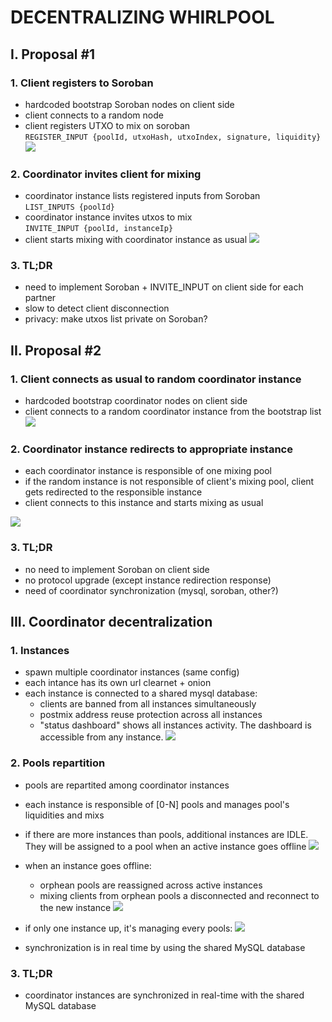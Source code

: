 # DECENTRALIZING WHIRLPOOL


## I. Proposal #1

### 1. Client registers  to Soroban
- hardcoded bootstrap Soroban nodes on client side
- client connects to a random node
- client registers UTXO to mix on soroban  
    `REGISTER_INPUT {poolId, utxoHash, utxoIndex, signature, liquidity}`
![](charts/proposal1-client-soroban.png)


### 2. Coordinator invites client for mixing
- coordinator instance lists registered inputs from Soroban  
    `LIST_INPUTS {poolId}`
- coordinator instance invites utxos to mix  
    `INVITE_INPUT {poolId, instanceIp}`
- client starts mixing with coordinator instance as usual
![](charts/proposal1-invite.png)


### 3. TL;DR
- need to implement Soroban + INVITE_INPUT on client side for each partner
- slow to detect client disconnection
- privacy: make utxos list private on Soroban?


## II. Proposal #2
### 1. Client connects as usual to random coordinator instance
- hardcoded bootstrap coordinator nodes on client side
- client connects to a random coordinator instance from the bootstrap list
![](charts/proposal-client-connect.png)

### 2. Coordinator instance redirects to appropriate instance
- each coordinator instance is responsible of one mixing pool
- if the random instance is not responsible of client's mixing pool, client gets redirected to the responsible instance
- client connects to this instance and starts mixing as usual

![](charts/proposal-client-redirect-simple.png)


### 3. TL;DR
- no need to implement Soroban on client side
- no protocol upgrade (except instance redirection response)
- need of coordinator synchronization (mysql, soroban, other?)

## III. Coordinator decentralization

### 1. Instances
- spawn multiple coordinator instances (same config)
- each intance has its own url clearnet + onion
- each instance is connected to a shared mysql database:
    * clients are banned from all instances simultaneously
    * postmix address reuse protection across all instances
    * "status dashboard" shows all instances activity. The dashboard is accessible from any instance.
![](charts/proposal-coordinators.png)


### 2. Pools repartition

- pools are repartited among coordinator instances
- each instance is responsible of [0-N] pools and manages pool's liquidities and mixs
- if there are more instances than pools, additional instances are IDLE. They will be assigned to a pool when an active instance goes offline
![](charts/proposal-sync.png)

- when an instance goes offline:
    * orphean pools are reassigned across active instances
    * mixing clients from orphean pools a disconnected and reconnect to the new instance
![](charts/proposal-sync-offline.png)


- if only one instance up, it's managing every pools:
![](charts/proposal-sync-single.png)

- synchronization is in real time by using the shared MySQL database



### 3. TL;DR
- coordinator instances are synchronized in real-time with the shared MySQL database

